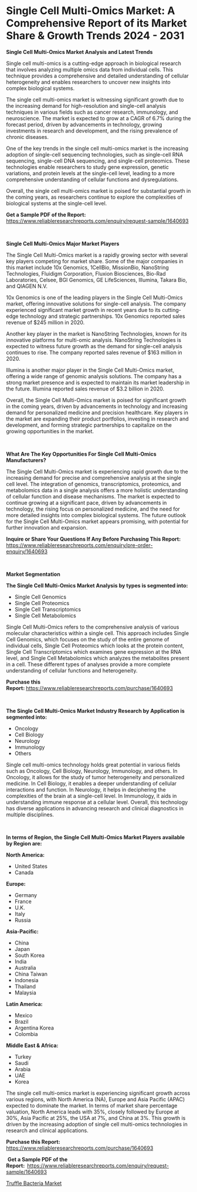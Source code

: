 <p><h1>Single Cell Multi-Omics Market: A Comprehensive Report of its Market Share & Growth Trends 2024 - 2031</h1></p><p><strong>Single Cell Multi-Omics Market Analysis and Latest Trends</strong></p>
<p><p>Single cell multi-omics is a cutting-edge approach in biological research that involves analyzing multiple omics data from individual cells. This technique provides a comprehensive and detailed understanding of cellular heterogeneity and enables researchers to uncover new insights into complex biological systems.</p><p>The single cell multi-omics market is witnessing significant growth due to the increasing demand for high-resolution and single-cell analysis techniques in various fields such as cancer research, immunology, and neuroscience. The market is expected to grow at a CAGR of 6.7% during the forecast period, driven by advancements in technology, growing investments in research and development, and the rising prevalence of chronic diseases.</p><p>One of the key trends in the single cell multi-omics market is the increasing adoption of single-cell sequencing technologies, such as single-cell RNA sequencing, single-cell DNA sequencing, and single-cell proteomics. These technologies enable researchers to study gene expression, genetic variations, and protein levels at the single-cell level, leading to a more comprehensive understanding of cellular functions and dysregulations.</p><p>Overall, the single cell multi-omics market is poised for substantial growth in the coming years, as researchers continue to explore the complexities of biological systems at the single-cell level.</p></p>
<p><strong>Get a Sample PDF of the Report:&nbsp;</strong> <a href="https://www.reliableresearchreports.com/enquiry/request-sample/1640693">https://www.reliableresearchreports.com/enquiry/request-sample/1640693</a></p>
<p>&nbsp;</p>
<p><strong>Single Cell Multi-Omics Major Market Players</strong></p>
<p><p>The Single Cell Multi-Omics market is a rapidly growing sector with several key players competing for market share. Some of the major companies in this market include 10x Genomics, 1CellBio, MissionBio, NanoString Technologies, Fluidigm Corporation, Fluxion Biosciences, Bio-Rad Laboratories, Celsee, BGI Genomics, GE LifeSciences, Illumina, Takara Bio, and QIAGEN N.V.</p><p>10x Genomics is one of the leading players in the Single Cell Multi-Omics market, offering innovative solutions for single-cell analysis. The company experienced significant market growth in recent years due to its cutting-edge technology and strategic partnerships. 10x Genomics reported sales revenue of $245 million in 2020.</p><p>Another key player in the market is NanoString Technologies, known for its innovative platforms for multi-omic analysis. NanoString Technologies is expected to witness future growth as the demand for single-cell analysis continues to rise. The company reported sales revenue of $163 million in 2020.</p><p>Illumina is another major player in the Single Cell Multi-Omics market, offering a wide range of genomic analysis solutions. The company has a strong market presence and is expected to maintain its market leadership in the future. Illumina reported sales revenue of $3.2 billion in 2020.</p><p>Overall, the Single Cell Multi-Omics market is poised for significant growth in the coming years, driven by advancements in technology and increasing demand for personalized medicine and precision healthcare. Key players in the market are expanding their product portfolios, investing in research and development, and forming strategic partnerships to capitalize on the growing opportunities in the market.</p></p>
<p>&nbsp;</p>
<p><strong>What Are The Key Opportunities For Single Cell Multi-Omics Manufacturers?</strong></p>
<p><p>The Single Cell Multi-Omics market is experiencing rapid growth due to the increasing demand for precise and comprehensive analysis at the single cell level. The integration of genomics, transcriptomics, proteomics, and metabolomics data in a single analysis offers a more holistic understanding of cellular function and disease mechanisms. The market is expected to continue growing at a significant pace, driven by advancements in technology, the rising focus on personalized medicine, and the need for more detailed insights into complex biological systems. The future outlook for the Single Cell Multi-Omics market appears promising, with potential for further innovation and expansion.</p></p>
<p><strong>Inquire or Share Your Questions If Any Before Purchasing This Report:</strong> <a href="https://www.reliableresearchreports.com/enquiry/pre-order-enquiry/1640693">https://www.reliableresearchreports.com/enquiry/pre-order-enquiry/1640693</a></p>
<p>&nbsp;</p>
<p><strong>Market Segmentation</strong></p>
<p><strong>The Single Cell Multi-Omics Market Analysis by types is segmented into:</strong></p>
<p><ul><li>Single Cell Genomics</li><li>Single Cell Proteomics</li><li>Single Cell Transcriptomics</li><li>Single Cell Metabolomics</li></ul></p>
<p><p>Single Cell Multi-Omics refers to the comprehensive analysis of various molecular characteristics within a single cell. This approach includes Single Cell Genomics, which focuses on the study of the entire genome of individual cells, Single Cell Proteomics which looks at the protein content, Single Cell Transcriptomics which examines gene expression at the RNA level, and Single Cell Metabolomics which analyzes the metabolites present in a cell. These different types of analyses provide a more complete understanding of cellular functions and heterogeneity.</p></p>
<p><strong>Purchase this Report:&nbsp;</strong><a href="https://www.reliableresearchreports.com/purchase/1640693">https://www.reliableresearchreports.com/purchase/1640693</a></p>
<p>&nbsp;</p>
<p><strong>The Single Cell Multi-Omics Market Industry Research by Application is segmented into:</strong></p>
<p><ul><li>Oncology</li><li>Cell Biology</li><li>Neurology</li><li>Immunology</li><li>Others</li></ul></p>
<p><p>Single cell multi-omics technology holds great potential in various fields such as Oncology, Cell Biology, Neurology, Immunology, and others. In Oncology, it allows for the study of tumor heterogeneity and personalized medicine. In Cell Biology, it enables a deeper understanding of cellular interactions and function. In Neurology, it helps in deciphering the complexities of the brain at a single-cell level. In Immunology, it aids in understanding immune response at a cellular level. Overall, this technology has diverse applications in advancing research and clinical diagnostics in multiple disciplines.</p></p>
<p>&nbsp;</p>
<p><strong>In terms of Region, the Single Cell Multi-Omics Market Players available by Region are:</strong></p>
<p>
    <p> <strong> North America: </strong>
        <ul>
            <li>United States</li>
            <li>Canada</li>
        </ul>
        </p> 
    <p> <strong> Europe: </strong>
        <ul>
            <li>Germany</li>
            <li>France</li>
            <li>U.K.</li>
            <li>Italy</li>
            <li>Russia</li>
        </ul>
        </p> 
    <p> <strong> Asia-Pacific: </strong>
        <ul>
            <li>China</li>
            <li>Japan</li>
            <li>South Korea</li>
            <li>India</li>
            <li>Australia</li>
            <li>China Taiwan</li>
            <li>Indonesia</li>
            <li>Thailand</li>
            <li>Malaysia</li>
        </ul>
        </p> 
    <p> <strong> Latin America: </strong>
        <ul>
            <li>Mexico</li>
            <li>Brazil</li>
            <li>Argentina Korea</li>
            <li>Colombia</li>
        </ul>
        </p> 
    <p> <strong> Middle East & Africa: </strong>
        <ul>
            <li>Turkey</li>
            <li>Saudi</li>
            <li>Arabia</li>
            <li>UAE</li>
            <li>Korea</li>
        </ul>
    </p>
    </p>
<p><p>The single cell multi-omics market is experiencing significant growth across various regions, with North America (NA), Europe and Asia Pacific (APAC) expected to dominate the market. In terms of market share percentage valuation, North America leads with 35%, closely followed by Europe at 30%, Asia Pacific at 25%, the USA at 7%, and China at 3%. This growth is driven by the increasing adoption of single cell multi-omics technologies in research and clinical applications.</p></p>
<p><strong>Purchase this Report: </strong><a href="https://www.reliableresearchreports.com/purchase/1640693">https://www.reliableresearchreports.com/purchase/1640693</a></p>
<p>&nbsp;<strong>Get a Sample PDF of the Report:&nbsp;&nbsp;</strong><a href="https://www.reliableresearchreports.com/enquiry/request-sample/1640693">https://www.reliableresearchreports.com/enquiry/request-sample/1640693</a></p>
<p><strong></strong></p>
<p><p><a href="https://github.com/khansimonweber1lqujlwoz15d/Market-Research-Report-List-1/blob/main/truffle-bacteria-market.md">Truffle Bacteria Market</a></p></p>